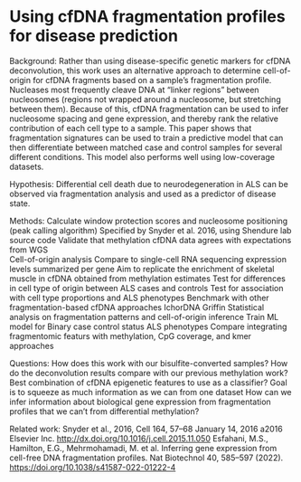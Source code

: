 # Using cfDNA fragmentation profiles for disease prediction
Background: Rather than using disease-specific genetic markers for cfDNA deconvolution, this work uses an alternative approach to determine cell-of-origin for cfDNA fragments based on a sample’s fragmentation profile. Nucleases most frequently cleave DNA at “linker regions” between nucleosomes (regions not wrapped around a nucleosome, but stretching between them). Because of this, cfDNA fragmentation can be used to infer nucleosome spacing and gene expression, and thereby rank the relative contribution of each cell type to a sample. This paper shows that fragmentation signatures can be used to train a predictive model that can then differentiate between matched case and control samples for several different conditions. This model also performs well using low-coverage datasets.

Hypothesis: Differential cell death due to neurodegeneration in ALS can be observed via fragmentation analysis and used as a predictor of disease state.

Methods: 
Calculate window protection scores and nucleosome positioning (peak calling algorithm)
Specified by Snyder et al. 2016, using Shendure lab source code
Validate that methylation cfDNA data agrees with expectations from WGS  
Cell-of-origin analysis
Compare to single-cell RNA sequencing expression levels summarized per gene
Aim to replicate the enrichment of skeletal muscle in cfDNA obtained from methylation estimates 
Test for differences in cell type of origin between ALS cases and controls 
Test for association with cell type proportions and ALS phenotypes 
Benchmark with other fragmentation-based cfDNA approaches
IchorDNA
Griffin
Statistical analysis on fragmentation patterns and cell-of-origin inference
Train ML model for 
Binary case control status 
ALS phenotypes 
Compare integrating fragmentomic featurs with methylation, CpG coverage, and kmer approaches 

Questions:
How does this work with our bisulfite-converted samples?
How do the deconvolution results compare with our previous methylation work?
Best combination of cfDNA epigenetic features to use as a classifier?
Goal is to squeeze as much information as we can from one dataset
How can we infer information about biological gene expression from fragmentation profiles that we can’t from differential methylation?

Related work:
Snyder et al., 2016, Cell 164, 57–68 January 14, 2016 a2016 Elsevier Inc. http://dx.doi.org/10.1016/j.cell.2015.11.050
Esfahani, M.S., Hamilton, E.G., Mehrmohamadi, M. et al. Inferring gene expression from cell-free DNA fragmentation profiles. Nat Biotechnol 40, 585–597 (2022). https://doi.org/10.1038/s41587-022-01222-4

